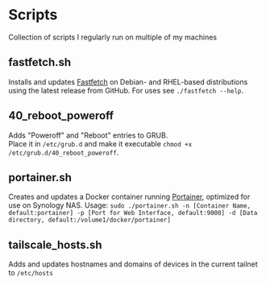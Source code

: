 # Scripts
Collection of scripts I regularly run on multiple of my machines
## fastfetch.sh
Installs and updates [Fastfetch](https://github.com/fastfetch-cli/fastfetch) on Debian- and RHEL-based distributions using the latest release from GitHub.
For uses see ```./fastfetch --help```.
## 40_reboot_poweroff
Adds "Poweroff" and "Reboot" entries to GRUB.   
Place it in ```/etc/grub.d``` and make it executable ```chmod +x /etc/grub.d/40_reboot_poweroff```.
## portainer.sh
Creates and updates a Docker container running [Portainer](https://www.portainer.io/), optimized for use on Synology NAS.
Usage: ```sudo ./portainer.sh -n [Container Name, default:portainer] -p [Port for Web Interface, default:9000] -d [Data directory, default:/volume1/docker/portainer]```
## tailscale_hosts.sh
Adds and updates hostnames and domains of devices in the current tailnet to `/etc/hosts`